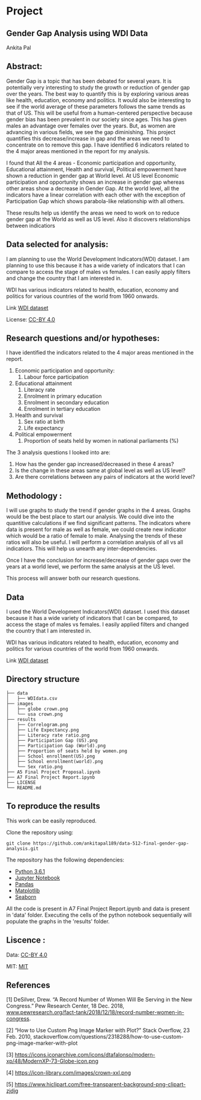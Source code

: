 
# Project
## Gender Gap Analysis using WDI Data
Ankita Pal

## Abstract: 

Gender Gap is a topic that has been debated for several years. It is potentially very interesting to study the growth or reduction of gender gap over the years. The best way to quantify this is by exploring various areas like health, education, economy and politics. It would also be interesting to see if the world average of these parameters follows the same trends as that of US. This will be useful from a human-centered perspective because gender bias has been prevalent in our society since ages. This has given males an advantage over females over the years. But, as women are advancing in various fields, we see the gap diminishing. This project quantifies this decrease/increase in gap and the areas we need to concentrate on to remove this gap. I have identified 6 indicators related to the 4 major areas mentioned in the report for my analysis.

I found that All the 4 areas - Economic participation and opportunity, Educational attainment, Health and survival, Political empowerment have shown a reduction in gender gap at World level. At US level Economic participation and opportunity shows an increase in gender gap whereas other areas show a decrease in Gender Gap. At the world level, all the indicators have a linear correlation with each other with the exception of Participation Gap which shows parabola-like relationship with all others.

These results help us identify the areas we need to work on to reduce gender gap at the World as well as US level. Also it discovers relationships between indicatiors
## Data selected for analysis: 

I am planning to use the World Development Indicators(WDI) dataset. I am planning to use this because it has a wide variety of indicators that I can compare to access the stage of males vs females. I can easily apply filters and change the country that I am interested in.

WDI has various indicators related to health, education, economy and politics for various countries of the world from 1960 onwards.

Link [WDI dataset](https://datacatalog.worldbank.org/dataset/world-development-indicators)

License: [CC-BY 4.0](https://datacatalog.worldbank.org/public-licenses#cc-by)


## Research questions and/or hypotheses:

I have identified the indicators related to the 4 major areas mentioned in the report.
 1. Economic participation and opportunity:
     1. Labour force participation
 2. Educational attainment
     1. Literacy rate
     2. Enrolment in primary education
     3. Enrolment in secondary education
     4. Enrolment in tertiary education
 3. Health and survival
     1. Sex ratio at birth
     2. Life expectancy
 4. Political empowerment
     1. Proportion of seats held by women in national parliaments (%)
     
The 3 analysis questions I looked into are:
1. How has the gender gap increased/decreased in these 4 areas?
2. Is the change in these areas same at global level as well as US level?
3. Are there correlations between any pairs of indicators at the world level?

 
## Methodology :

I will use graphs to study the trend if gender graphs in the 4 areas. Graphs would be the best place to start our analysis. We could dive into the quantitive calculations if we find significant patterns. The indicators where data is present for male as well as female, we could create new indicator which would be a ratio of female to male. Analysing the trends of these ratios will also be useful. I will perform a correlation analysis of all vs all indicatiors. This will help us unearth any inter-dependencies.

Once I have the conclusion for increase/decrease of gender gaps over the years at a world level, we perform the same analysis at the US level. 

This process will answer both our research questions.

## Data  

I used the World Development Indicators(WDI) dataset. I used this dataset because it has a wide variety of indicators that I can be compared, to access the stage of males vs females. I easily applied filters and changed the country that I am interested in.

WDI has various indicators related to health, education, economy and politics for various countries of the world from 1960 onwards.

Link [WDI dataset](https://datacatalog.worldbank.org/dataset/world-development-indicators)

## Directory structure  
    ├── data                    
    │   ├── WDIdata.csv                         
    ├── images
	│	├── globe crown.png
	│	└── usa crown.png
	├── results
	│	├── Correlogram.png
	│	├── Life Expectancy.png
	│	├── Literacy rate ratio.png
	│	├── Participation Gap (US).png
	│	├── Participation Gap (World).png
	│	├── Proportion of seats held by women.png
	│	├── School enrollment(US).png
	│	├── School enrollment(world).png
	│	└── Sex ratio.png
	├── A5 Final Project Proposal.ipynb
	├── A7 Final Project Report.ipynb
	├── LICENSE
	└── README.md
	
## To reproduce the results

This work can be easily reproduced. 

Clone the repository using:

`git clone https://github.com/ankitapal189/data-512-final-gender-gap-analysis.git`

The repository has the following dependencies:

* [Python 3.6.1](https://www.python.org/downloads/release/python-361/)
* [Jupyter Notebook](https://jupyter.org/)
* [Pandas](https://pandas.pydata.org/)
* [Matplotlib](https://matplotlib.org/)
* [Seaborn](https://seaborn.pydata.org/)

All the code is present in A7 Final Project Report.ipynb and data is present in 'data' folder. Executing the cells of the python notebook sequentially will populate the graphs in the 'results' folder.

## Liscence : 

Data: [CC-BY 4.0](https://datacatalog.worldbank.org/public-licenses#cc-by)

MIT: [MIT](https://github.com/ankitapal189/data-512/blob/main/data-512-a1/LICENSE.md)<BR>

## References
[1] DeSilver, Drew. “A Record Number of Women Will Be Serving in the New Congress.” Pew Research Center, 18 Dec. 2018, www.pewresearch.org/fact-tank/2018/12/18/record-number-women-in-congress.

[2] “How to Use Custom Png Image Marker with Plot?” Stack Overflow, 23 Feb. 2010, stackoverflow.com/questions/2318288/how-to-use-custom-png-image-marker-with-plot

[3] https://icons.iconarchive.com/icons/dtafalonso/modern-xp/48/ModernXP-73-Globe-icon.png

[4] https://icon-library.com/images/crown-xxl.png

[5] https://www.hiclipart.com/free-transparent-background-png-clipart-zjdjg
